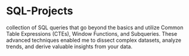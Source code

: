 # SQL-Projects
collection of SQL queries that go beyond the basics and utilize Common Table Expressions (CTEs), Window Functions, and Subqueries. These advanced techniques enabled me to dissect complex datasets, analyze trends, and derive valuable insights from your data.
